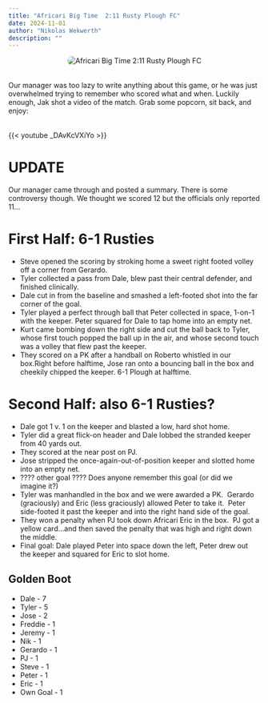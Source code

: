 ```yaml
---
title: "Africari Big Time  2:11 Rusty Plough FC"
date: 2024-11-01
author: "Nikolas Wekwerth"
description: ""
---
```


<div style="text-align: center; margin-bottom: 2rem;">
  <img src="https://static.wixstatic.com/media/c8064c_e2dc8188954e4324909465e93a57ea02~mv2.jpg" alt="Africari Big Time  2:11 Rusty Plough FC" style="max-width: 100%; border-radius: 10px;">
</div>
Our manager was too lazy to write anything about this game, or he was just overwhelmed trying to remember who scored what and when. Luckily enough, Jak shot a video of the match. Grab some popcorn, sit back, and enjoy:

<div style="max-width: 800px; margin: 2rem auto;">
  {{< youtube _DAvKcVXiYo >}}
</div>


# UPDATE

Our manager came through and posted a summary. There is some controversy though. We thought we scored 12 but the officials only reported 11…

# First Half: 6-1 Rusties

- Steve opened the scoring by stroking home a sweet right footed volley off a corner from Gerardo.
- Tyler collected a pass from Dale, blew past their central defender, and finished clinically.
- Dale cut in from the baseline and smashed a left-footed shot into the far corner of the goal.
- Tyler played a perfect through ball that Peter collected in space, 1-on-1 with the keeper. Peter squared for Dale to tap home into an empty net.
- Kurt came bombing down the right side and cut the ball back to Tyler, whose first touch popped the ball up in the air, and whose second touch was a volley that flew past the keeper.
- They scored on a PK after a handball on Roberto whistled in our box.Right before halftime, Jose ran onto a bouncing ball in the box and cheekily chipped the keeper. 6-1 Plough at halftime.



# Second Half: also 6-1 Rusties?

- Dale got 1 v. 1 on the keeper and blasted a low, hard shot home.
- Tyler did a great flick-on header and Dale lobbed the stranded keeper from 40 yards out.
- They scored at the near post on PJ.
- Jose stripped the once-again-out-of-position keeper and slotted home into an empty net.
- ???? other goal ???? Does anyone remember this goal (or did we imagine it?)
- Tyler was manhandled in the box and we were awarded a PK.  Gerardo (graciously) and Eric (less graciously) allowed Peter to take it.  Peter side-footed it past the keeper and into the right hand side of the goal.
- They won a penalty when PJ took down Africari Eric in the box.  PJ got a yellow card...and then saved the penalty that was high and right down the middle.
- Final goal: Dale played Peter into space down the left, Peter drew out the keeper and squared for Eric to slot home.



## Golden Boot
- Dale - 7
- Tyler - 5
- Jose - 2
- Freddie - 1
- Jeremy - 1
- Nik - 1
- Gerardo - 1
- PJ - 1
- Steve - 1
- Peter - 1
- Eric - 1
- Own Goal - 1